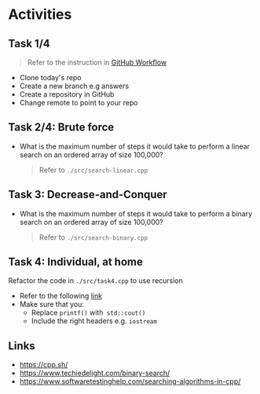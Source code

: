 # Activities

## Task 1/4

> Refer to the instruction in [GitHub Workflow](../github.md)

- Clone today's repo
- Create a new branch e.g answers
- Create a repository in GitHub
- Change remote to point to your repo

## Task 2/4: Brute force

- What is the maximum number of steps it would take to perform a linear search on an ordered array of size 100,000?
  > Refer to `./src/search-linear.cpp`

## Task 3: Decrease-and-Conquer

- What is the maximum number of steps it would take to perform a binary search on an ordered array of size 100,000?

  > Refer to `./src/search-binary.cpp`

## Task 4: Individual, at home

Refactor the code in `./src/task4.cpp` to use recursion

- Refer to the following [link](https://www.techiedelight.com/binary-search/)
- Make sure that you:
  - Replace `printf()` with` std::cout()`
  - Include the right headers e.g. `iostream`

## Links

- https://cpp.sh/
- https://www.techiedelight.com/binary-search/
- https://www.softwaretestinghelp.com/searching-algorithms-in-cpp/
